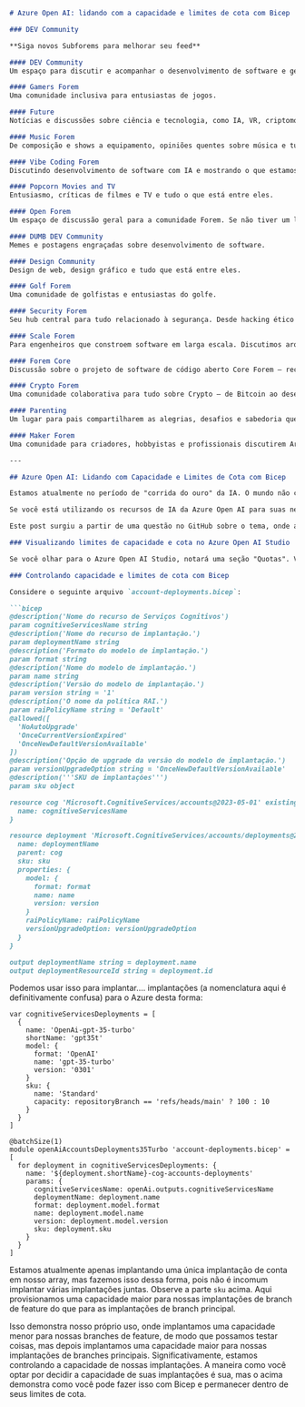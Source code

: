 ```markdown
# Azure Open AI: lidando com a capacidade e limites de cota com Bicep

### DEV Community

**Siga novos Subforems para melhorar seu feed**  

#### DEV Community
Um espaço para discutir e acompanhar o desenvolvimento de software e gerenciar sua carreira na área.

#### Gamers Forem
Uma comunidade inclusiva para entusiastas de jogos.

#### Future
Notícias e discussões sobre ciência e tecnologia, como IA, VR, criptomoedas, computação quântica e muito mais.

#### Music Forem
De composição e shows a equipamento, opiniões quentes sobre música e tudo mais.

#### Vibe Coding Forem
Discutindo desenvolvimento de software com IA e mostrando o que estamos criando.

#### Popcorn Movies and TV
Entusiasmo, críticas de filmes e TV e tudo o que está entre eles.

#### Open Forem
Um espaço de discussão geral para a comunidade Forem. Se não tiver um lar em outro lugar, pertence aqui.

#### DUMB DEV Community
Memes e postagens engraçadas sobre desenvolvimento de software.

#### Design Community
Design de web, design gráfico e tudo que está entre eles.

#### Golf Forem
Uma comunidade de golfistas e entusiastas do golfe.

#### Security Forem
Seu hub central para tudo relacionado à segurança. Desde hacking ético e CTFs até GRC e desenvolvimento de carreira, para iniciantes e profissionais.

#### Scale Forem
Para engenheiros que constroem software em larga escala. Discutimos arquitetura, cloud-native e SRE — as lições difíceis que você não pode apenas pesquisar no Google.

#### Forem Core
Discussão sobre o projeto de software de código aberto Core Forem — recursos, bugs, desempenho, hospedagem própria.

#### Crypto Forem
Uma comunidade colaborativa para tudo sobre Crypto — de Bitcoin ao desenvolvimento de protocolos e DeFi a NFTs e análise de mercado.

#### Parenting
Um lugar para pais compartilharem as alegrias, desafios e sabedoria que vêm de criar filhos. Estamos aqui para eles e uns para os outros.

#### Maker Forem
Uma comunidade para criadores, hobbyistas e profissionais discutirem Arduino, Raspberry Pi, impressão 3D e muito mais.

---

## Azure Open AI: Lidando com Capacidade e Limites de Cota com Bicep

Estamos atualmente no período de "corrida do ouro" da IA. O mundo não consegue o suficiente. Uma consequência disso é que o racionamento está em vigor. É como o fim da Segunda Guerra Mundial, mas com GPUs. Isso é algo bom, porque significa que não podemos simplesmente gerar tantos recursos quanto quisermos. É algo ruim pela mesma razão.

Se você está utilizando os recursos de IA da Azure Open AI para suas necessidades, você deve estar ciente de que existem limites conhecidos como "cotas". Se você deseja controlar quantos recursos está utilizando, precisará ser capaz de controlar a capacidade de seus deployments. Isso é possível com Bicep.

Este post surgiu a partir de uma questão no GitHub sobre o tema, onde as pessoas estavam entrando em contato com a mensagem de que a capacidade deveria ser nula para deployment padrão, enquanto tentavam implantar. Na época em que a questão foi levantada, havia muito pouca documentação sobre como lidar com isso. Desde então, as coisas melhoraram, mas achei que seria útil ter um post sobre o assunto.

### Visualizando limites de capacidade e cota no Azure Open AI Studio

Se você olhar para o Azure Open AI Studio, notará uma seção "Quotas". Você verá que temos duas implantações de GPT-35-Turbo em nossa assinatura. Ambas contribuem para um limite total de 360K TPM. Se tentarmos implantar recursos e tivermos um total de capacidade geral que exceda isso, nossa implantação falhará. Dado isso, precisamos ser capazes de controlar a capacidade de nossas implantações. Isso é possível com Bicep.

### Controlando capacidade e limites de cota com Bicep

Considere o seguinte arquivo `account-deployments.bicep`:

```bicep
@description('Nome do recurso de Serviços Cognitivos')
param cognitiveServicesName string
@description('Nome do recurso de implantação.')
param deploymentName string
@description('Formato do modelo de implantação.')
param format string
@description('Nome do modelo de implantação.')
param name string
@description('Versão do modelo de implantação.')
param version string = '1'
@description('O nome da política RAI.')
param raiPolicyName string = 'Default'
@allowed([
  'NoAutoUpgrade'
  'OnceCurrentVersionExpired'
  'OnceNewDefaultVersionAvailable'
])
@description('Opção de upgrade da versão do modelo de implantação.')
param versionUpgradeOption string = 'OnceNewDefaultVersionAvailable'
@description('''SKU de implantações''')
param sku object

resource cog 'Microsoft.CognitiveServices/accounts@2023-05-01' existing = {
  name: cognitiveServicesName
}

resource deployment 'Microsoft.CognitiveServices/accounts/deployments@2023-05-01' = {
  name: deploymentName
  parent: cog
  sku: sku
  properties: {
    model: {
      format: format
      name: name
      version: version
    }
    raiPolicyName: raiPolicyName
    versionUpgradeOption: versionUpgradeOption
  }
}

output deploymentName string = deployment.name
output deploymentResourceId string = deployment.id
```
  
Podemos usar isso para implantar.... implantações (a nomenclatura aqui é definitivamente confusa) para o Azure desta forma:

```bicep
var cognitiveServicesDeployments = [
  {
    name: 'OpenAi-gpt-35-turbo'
    shortName: 'gpt35t'
    model: {
      format: 'OpenAI'
      name: 'gpt-35-turbo'
      version: '0301'
    }
    sku: {
      name: 'Standard'
      capacity: repositoryBranch == 'refs/heads/main' ? 100 : 10
    }
  }
]

@batchSize(1)
module openAiAccountsDeployments35Turbo 'account-deployments.bicep' = [
  for deployment in cognitiveServicesDeployments: {
    name: '${deployment.shortName}-cog-accounts-deployments'
    params: {
      cognitiveServicesName: openAi.outputs.cognitiveServicesName
      deploymentName: deployment.name
      format: deployment.model.format
      name: deployment.model.name
      version: deployment.model.version
      sku: deployment.sku
    }
  }
]
```

Estamos atualmente apenas implantando uma única implantação de conta em nosso array, mas fazemos isso dessa forma, pois não é incomum implantar várias implantações juntas. Observe a parte `sku` acima. Aqui provisionamos uma capacidade maior para nossas implantações de branch de feature do que para as implantações de branch principal.

Isso demonstra nosso próprio uso, onde implantamos uma capacidade menor para nossas branches de feature, de modo que possamos testar coisas, mas depois implantamos uma capacidade maior para nossas implantações de branches principais. Significativamente, estamos controlando a capacidade de nossas implantações. A maneira como você optar por decidir a capacidade de suas implantações é sua, mas o acima demonstra como você pode fazer isso com Bicep e permanecer dentro de seus limites de cota.
```